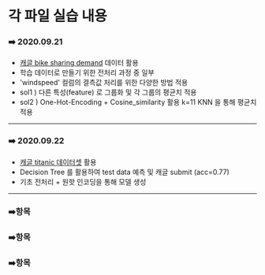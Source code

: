 # 각 파일 실습 내용

### :arrow_right: 2020.09.21

- [캐글 bike sharing demand](https://www.kaggle.com/c/bike-sharing-demand) 데이터 활용
- 학습 데이터로 만들기 위한 전처리 과정 중 일부
- 'windspeed' 컬럼의 결측값 처리를 위한 다양한 방법 적용
- sol1 ) 다른 특성(feature) 로 그룹화 및 각 그룹의 평균치 적용
- sol2 ) One-Hot-Encoding + Cosine_similarity  활용 k=11 KNN 을 통해 평균치 적용

---

### :arrow_right: 2020.09.22

- [캐글 titanic 데이터셋](https://www.kaggle.com/c/titanic) 활용
- Decision Tree 를 활용하여 test data 예측 및 캐글 submit (acc=0.77)
- 기초 전처리 + 원핫 인코딩을 통해 모델 생성

---

### :arrow_right:항목





### :arrow_right:항목





### :arrow_right:항목


